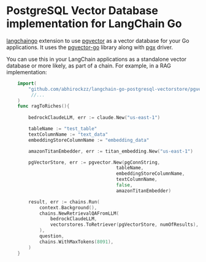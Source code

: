 # PostgreSQL Vector Database implementation for LangChain Go

[langchaingo](https://github.com/tmc/langchaingo) extension to use [pgvector](https://github.com/pgvector/pgvector) as a vector database for your Go applications. It uses the [pgvector-go](https://github.com/pgvector/pgvector-go) library along with [pgx](https://github.com/jackc/pgx) driver.

You can use this in your LangChain applications as a standalone vector database or more likely, as part of a chain. For example, in a RAG implementation:

```go
    import(
        "github.com/abhirockzz/langchain-go-postgresql-vectorstore/pgvector"
         //...
    )
    func ragToRiches(){
        
        bedrockClaudeLLM, err := claude.New("us-east-1")

        tableName := "test_table"
        textColumnName := "text_data"
        embeddingStoreColumnName := "embedding_data"

        amazonTitanEmbedder, err := titan_embedding.New("us-east-1")

        pgVectorStore, err := pgvector.New(pgConnString, 
                                        tableName, 
                                        embeddingStoreColumnName, 
                                        textColumnName, 
                                        false, 
                                        amazonTitanEmbedder)

        result, err := chains.Run(
            context.Background(),
            chains.NewRetrievalQAFromLLM(
                bedrockClaudeLLM,
                vectorstores.ToRetriever(pgVectorStore, numOfResults),
            ),
            question,
            chains.WithMaxTokens(8091),
        )
    }
```